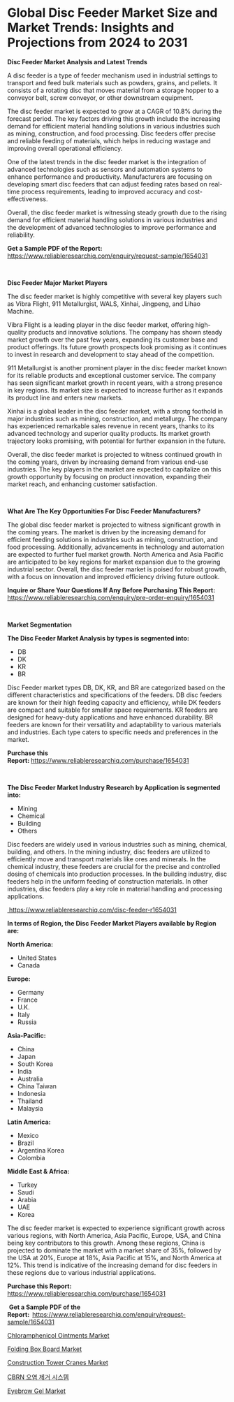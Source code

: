 <p><h1>Global Disc Feeder Market Size and Market Trends: Insights and Projections from 2024 to 2031</h1></p><p><strong>Disc Feeder Market Analysis and Latest Trends</strong></p>
<p><p>A disc feeder is a type of feeder mechanism used in industrial settings to transport and feed bulk materials such as powders, grains, and pellets. It consists of a rotating disc that moves material from a storage hopper to a conveyor belt, screw conveyor, or other downstream equipment.</p><p>The disc feeder market is expected to grow at a CAGR of 10.8% during the forecast period. The key factors driving this growth include the increasing demand for efficient material handling solutions in various industries such as mining, construction, and food processing. Disc feeders offer precise and reliable feeding of materials, which helps in reducing wastage and improving overall operational efficiency.</p><p>One of the latest trends in the disc feeder market is the integration of advanced technologies such as sensors and automation systems to enhance performance and productivity. Manufacturers are focusing on developing smart disc feeders that can adjust feeding rates based on real-time process requirements, leading to improved accuracy and cost-effectiveness.</p><p>Overall, the disc feeder market is witnessing steady growth due to the rising demand for efficient material handling solutions in various industries and the development of advanced technologies to improve performance and reliability.</p></p>
<p><strong>Get a Sample PDF of the Report:&nbsp;</strong> <a href="https://www.reliableresearchiq.com/enquiry/request-sample/1654031">https://www.reliableresearchiq.com/enquiry/request-sample/1654031</a></p>
<p>&nbsp;</p>
<p><strong>Disc Feeder Major Market Players</strong></p>
<p><p>The disc feeder market is highly competitive with several key players such as Vibra Flight, 911 Metallurgist, WALS, Xinhai, Jingpeng, and Lihao Machine. </p><p>Vibra Flight is a leading player in the disc feeder market, offering high-quality products and innovative solutions. The company has shown steady market growth over the past few years, expanding its customer base and product offerings. Its future growth prospects look promising as it continues to invest in research and development to stay ahead of the competition.</p><p>911 Metallurgist is another prominent player in the disc feeder market known for its reliable products and exceptional customer service. The company has seen significant market growth in recent years, with a strong presence in key regions. Its market size is expected to increase further as it expands its product line and enters new markets.</p><p>Xinhai is a global leader in the disc feeder market, with a strong foothold in major industries such as mining, construction, and metallurgy. The company has experienced remarkable sales revenue in recent years, thanks to its advanced technology and superior quality products. Its market growth trajectory looks promising, with potential for further expansion in the future.</p><p>Overall, the disc feeder market is projected to witness continued growth in the coming years, driven by increasing demand from various end-use industries. The key players in the market are expected to capitalize on this growth opportunity by focusing on product innovation, expanding their market reach, and enhancing customer satisfaction.</p></p>
<p>&nbsp;</p>
<p><strong>What Are The Key Opportunities For Disc Feeder Manufacturers?</strong></p>
<p><p>The global disc feeder market is projected to witness significant growth in the coming years. The market is driven by the increasing demand for efficient feeding solutions in industries such as mining, construction, and food processing. Additionally, advancements in technology and automation are expected to further fuel market growth. North America and Asia Pacific are anticipated to be key regions for market expansion due to the growing industrial sector. Overall, the disc feeder market is poised for robust growth, with a focus on innovation and improved efficiency driving future outlook.</p></p>
<p><strong>Inquire or Share Your Questions If Any Before Purchasing This Report:</strong> <a href="https://www.reliableresearchiq.com/enquiry/pre-order-enquiry/1654031">https://www.reliableresearchiq.com/enquiry/pre-order-enquiry/1654031</a></p>
<p>&nbsp;</p>
<p><strong>Market Segmentation</strong></p>
<p><strong>The Disc Feeder Market Analysis by types is segmented into:</strong></p>
<p><ul><li>DB</li><li>DK</li><li>KR</li><li>BR</li></ul></p>
<p><p>Disc Feeder market types DB, DK, KR, and BR are categorized based on the different characteristics and specifications of the feeders. DB disc feeders are known for their high feeding capacity and efficiency, while DK feeders are compact and suitable for smaller space requirements. KR feeders are designed for heavy-duty applications and have enhanced durability. BR feeders are known for their versatility and adaptability to various materials and industries. Each type caters to specific needs and preferences in the market.</p></p>
<p><strong>Purchase this Report:&nbsp;</strong><a href="https://www.reliableresearchiq.com/purchase/1654031">https://www.reliableresearchiq.com/purchase/1654031</a></p>
<p>&nbsp;</p>
<p><strong>The Disc Feeder Market Industry Research by Application is segmented into:</strong></p>
<p><ul><li>Mining</li><li>Chemical</li><li>Building</li><li>Others</li></ul></p>
<p><p>Disc feeders are widely used in various industries such as mining, chemical, building, and others. In the mining industry, disc feeders are utilized to efficiently move and transport materials like ores and minerals. In the chemical industry, these feeders are crucial for the precise and controlled dosing of chemicals into production processes. In the building industry, disc feeders help in the uniform feeding of construction materials. In other industries, disc feeders play a key role in material handling and processing applications.</p></p>
<p><a href="https://www.reliableresearchiq.com/disc-feeder-r1654031">&nbsp;https://www.reliableresearchiq.com/disc-feeder-r1654031</a></p>
<p><strong>In terms of Region, the Disc Feeder Market Players available by Region are:</strong></p>
<p>
    <p> <strong> North America: </strong>
        <ul>
            <li>United States</li>
            <li>Canada</li>
        </ul>
        </p> 
    <p> <strong> Europe: </strong>
        <ul>
            <li>Germany</li>
            <li>France</li>
            <li>U.K.</li>
            <li>Italy</li>
            <li>Russia</li>
        </ul>
        </p> 
    <p> <strong> Asia-Pacific: </strong>
        <ul>
            <li>China</li>
            <li>Japan</li>
            <li>South Korea</li>
            <li>India</li>
            <li>Australia</li>
            <li>China Taiwan</li>
            <li>Indonesia</li>
            <li>Thailand</li>
            <li>Malaysia</li>
        </ul>
        </p> 
    <p> <strong> Latin America: </strong>
        <ul>
            <li>Mexico</li>
            <li>Brazil</li>
            <li>Argentina Korea</li>
            <li>Colombia</li>
        </ul>
        </p> 
    <p> <strong> Middle East & Africa: </strong>
        <ul>
            <li>Turkey</li>
            <li>Saudi</li>
            <li>Arabia</li>
            <li>UAE</li>
            <li>Korea</li>
        </ul>
    </p>
    </p>
<p><p>The disc feeder market is expected to experience significant growth across various regions, with North America, Asia Pacific, Europe, USA, and China being key contributors to this growth. Among these regions, China is projected to dominate the market with a market share of 35%, followed by the USA at 20%, Europe at 18%, Asia Pacific at 15%, and North America at 12%. This trend is indicative of the increasing demand for disc feeders in these regions due to various industrial applications.</p></p>
<p><strong>Purchase this Report: </strong><a href="https://www.reliableresearchiq.com/purchase/1654031">https://www.reliableresearchiq.com/purchase/1654031</a></p>
<p>&nbsp;<strong>Get a Sample PDF of the Report:&nbsp;&nbsp;</strong><a href="https://www.reliableresearchiq.com/enquiry/request-sample/1654031">https://www.reliableresearchiq.com/enquiry/request-sample/1654031</a></p>
<p><strong></strong></p>
<p><p><a href="https://www.linkedin.com/pulse/chloramphenicol-ointments-market-size-growing-cagr-113-report-rbdef?trackingId=D3lCxVZWQtyWoecvagi5Ig%3D%3D">Chloramphenicol Ointments Market</a></p><p><a href="https://www.linkedin.com/pulse/global-folding-box-board-industry-types-applications-market-e15mf?trackingId=WMFXYS%2FlQCmkpPpeWXwtwQ%3D%3D">Folding Box Board Market</a></p><p><a href="https://medium.com/@lottierunte1948/construction-tower-cranes-market-research-report-market-forecast-and-growth-prospects-with-a-e2f337440699">Construction Tower Cranes Market</a></p><p><a href="https://github.com/laholand/Market-Research-Report-List-5/blob/main/589830681827.md">CBRN 오염 제거 시스템</a></p><p><a href="https://www.linkedin.com/pulse/insights-eyebrow-gel-market-size-which-expanding-51-cagr-from-nlkie?trackingId=weMOZmBjSzub5PmZSU1%2BXg%3D%3D">Eyebrow Gel Market</a></p></p>